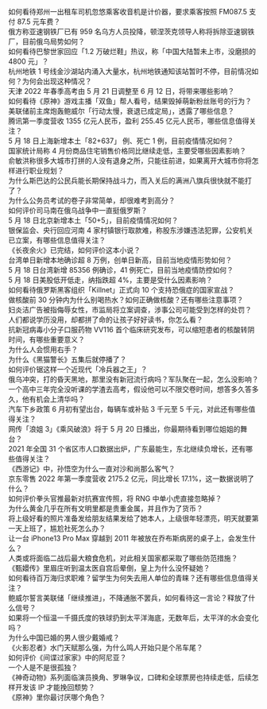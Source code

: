 如何看待郑州一出租车司机忽悠乘客收音机是计价器，要求乘客按照 FM087.5 支付 87.5 元车费？  
俄方称亚速钢铁厂已有 959 名乌方人员投降，顿涅茨克领导人称将拆除亚速钢铁厂，目前俄乌局势如何？  
如何看待巴黎世家回应「1.2 万破烂鞋」热议，称「中国大陆暂未上市，没磨损的 4800 元」？  
杭州地铁 1 号线金沙湖站内涌入大量水，杭州地铁通知该站暂时不停，目前情况如何？为何会出现这种情况？  
天津 2022 年春季高考由 5 月 21 日调整至 6 月 12 日，将带来哪些影响？  
如何看待《原神》游戏主播「双鱼」帮人看号，结果毁掉萌新粉丝账号的行为？  
美联储前主席炮轰鲍威尔「行动太慢，衰退已成定局」，透露了哪些信息？  
腾讯第一季度营收 1355 亿元人民币，盈利 255.45 亿元人民币，哪些信息值得关注？  
5 月 18 日上海新增本土「82+637」 例、死亡 1 例，目前疫情情况如何？  
国家统计局称 4 月份商品住宅销售价格同比继续走低，主要受哪些因素影响？  
俞敏洪称很多大城市打拼的人没有退身之所，只能往前进，如果离开大城市你将怎样进行职业规划？  
为什么斯巴达的公民兵能长期保持战斗力，而入关后的满洲八旗兵很快就不能打了？  
为什么公务员考试的卷子非常简单，却很难考到高分？  
如何评价司马南在俄乌战争中一直挺俄罗斯？  
5 月 18 日北京新增本土「50+5」，目前疫情情况如何？  
银保监会、央行回应河南 4 家村镇银行取款难，称股东涉嫌违法犯罪，公安机关已立案，有哪些信息值得关注？  
《长夜余火》已完结，如何评价这本小说？  
台湾单日新增本地确诊超 8 万例，创单日新高，目前当地疫情形势如何？  
5 月 18 日台湾新增 85356 例确诊，41 例死亡，目前当地疫情防控如何？  
5 月 18 日美股低开低走，纳指跌超 4%，主要是受什么因素影响？  
如何看待俄罗斯黑客组织「Killnet」正式向 10 个支持恐俄症的国家宣战？  
做核酸前 30 分钟内为什么别喝热水？如何正确做核酸？还有哪些注意事项？  
妇炎洁广告被指侮辱女性，市监局将立案调查，涉事公司可能受到怎样的处罚？  
人们都说学历没用，却都拼了命的让孩子好好读书，你怎么看？  
抗新冠病毒小分子口服药物 VV116 首个临床研究发布，可以缩短患者的核酸转阴时间，有哪些重要意义？  
为什么人会惯用右手？  
为什么《黑猫警长》五集后就停播了？  
如何评价锯这样一个近现代「冷兵器之王」？  
俄乌冲突，打的昏天黑地，那里没有新冠流行病吗？军队聚在一起，怎么没影响？  
一个高中三年完全没听课的学渣去高考，假设他可以不限交卷时间，想答多久答多久，他有机会上清华吗？  
汽车下乡政策 6 月初有望出台，每辆车或补贴 3 千元至 5 千元，对此还有哪些值得关注？  
网传「浪姐 3」《乘风破浪》将于 5 月 20 日播出，你最期待看到哪位姐姐的舞台？  
2021 年全国 31 个省区市人口数据出炉，广东最能生，东北继续负增长，还有哪些值得关注？  
《西游记》中，孙悟空为什么一直对沙和尚那么客气？  
京东零售 2022 年第一季度营收 2175.2 亿元，同比增长 17.1%，这一数据说明了什么？  
如何评价拳头官推最新对抗赛宣传照，将 RNG 中单小虎直接忽略掉？  
为什么黄金几乎在所有文明里都是贵重金属，并且作为了货币？  
将上级好看的照片准备发给朋友结果发给了她本人，上级很年轻漂亮，明天就要第一天上班了，尴尬社死怎么办？  
让一台 iPhone13 Pro Max 穿越到 2011 年被放在乔布斯病房的桌子上，会发生什么？  
人类或将面临二战后最大粮食危机，对此相关国家都采取了哪些防范措施？  
《甄嬛传》里眉庄听到温太医自宫后晕倒，皇上为什么没怀疑她？  
如何看待百万海归求职难？留学生为何失去用人单位的青睐？还有哪些信息值得关注？  
鲍威尔誓言美联储「继续推进」，不降通胀不罢兵，如何看待这一言论？释放了什么信号？  
如果将一个恒温一千摄氏度的铁球扔到太平洋海底，无数年后，太平洋的水会变化吗？  
为什么中国已婚的男人很少戴婚戒？  
《火影忍者》水门天赋那么强，为什么鸣人开始只是个吊车尾？  
如何评价《间谍过家家》中的阿尼亚？  
一个人是不是很孤独？  
《神奇动物》系列面临演员换角、罗琳争议，口碑和全球票房也持续走低，后续怎样开发该 IP 才能挽回颓势？  
《原神》里你最讨厌哪个角色？  
